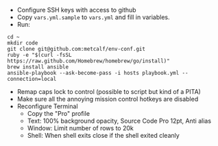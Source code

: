 * Configure SSH keys with access to github
* Copy `vars.yml.sample` to `vars.yml` and fill in variables.
* Run:
```
cd ~
mkdir code
git clone git@github.com:metcalf/env-conf.git
ruby -e "$(curl -fsSL https://raw.github.com/Homebrew/homebrew/go/install)"
brew install ansible
ansible-playbook --ask-become-pass -i hosts playbook.yml --connection=local
```
* Remap caps lock to control (possible to script but kind of a PITA)
* Make sure all the annoying mission control hotkeys are disabled
* Reconfigure Terminal
  - Copy the "Pro" profile
  - Text: 100% background opacity, Source Code Pro 12pt, Anti alias
  - Window: Limit number of rows to 20k
  - Shell: When shell exits close if the shell exited cleanly
